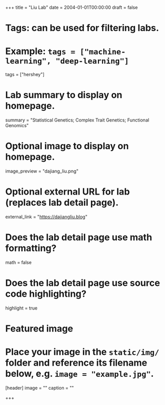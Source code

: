 +++
title = "Liu Lab"
date = 2004-01-01T00:00:00
draft = false

# Tags: can be used for filtering labs.
# Example: `tags = ["machine-learning", "deep-learning"]`
tags = ["hershey"]

# Lab summary to display on homepage.
summary = "Statistical Genetics; Complex Trait Genetics; Functional Genomics"

# Optional image to display on homepage.
image_preview = "dajiang_liu.png"

# Optional external URL for lab (replaces lab detail page).
external_link = "https://dajiangliu.blog"

# Does the lab detail page use math formatting?
math = false

# Does the lab detail page use source code highlighting?
highlight = true

# Featured image
# Place your image in the `static/img/` folder and reference its filename below, e.g. `image = "example.jpg"`.
[header]
image = ""
caption = ""

+++

